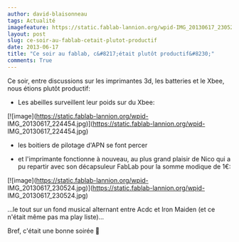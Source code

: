 ```yaml
---
author: david-blaisonneau
tags: Actualité
imagefeature: https://static.fablab-lannion.org/wpid-IMG_20130617_230524.jpg
layout: post
slug: ce-soir-au-fablab-cetait-plutot-productif
date: 2013-06-17
title: "Ce soir au fablab, c&#8217;était plutôt productif&#8230;"
comments: True
---
```

Ce soir, entre discussions sur les imprimantes 3d, les batteries et le Xbee,
nous étions plutôt productif:

* Les abeilles surveillent leur poids sur du Xbee:

[![image](https://static.fablab-lannion.org/wpid-
IMG_20130617_224454.jpg)](https://static.fablab-lannion.org/wpid-
IMG_20130617_224454.jpg)

* les boitiers de pilotage d'APN se font percer

* et l'imprimante fonctionne à nouveau, au plus grand plaisir de Nico qui a pu repartir avec son décapsuleur FabLab pour la somme modique de 1€:

[![image](https://static.fablab-lannion.org/wpid-
IMG_20130617_230524.jpg)](https://static.fablab-lannion.org/wpid-
IMG_20130617_230524.jpg)

…le tout sur un fond musical alternant entre Acdc et Iron Maiden (et ce
n'était même pas ma play liste)…

Bref, c'était une bonne soirée 🙂


